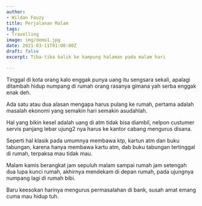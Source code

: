 ```yaml
---
author:
- Wildan Fauzy
title: Perjalanan Malam
tags:
- Travelling
image: img/demo1.jpg
date: 2021-03-11T01:00:00Z
draft: false
excerpt: Tiba-tiba balik ke kampung halaman pada malam hari

---
```

Tinggal di kota orang kalo enggak punya uang itu sengsara sekali, apalagi ditambah hidup numpang di rumah orang rasanya gimana yah serba enggak enak deh. 

Ada satu atau dua alasan mengapa harus pulang ke rumah, pertama adalah masalah ekonomi yang semakin hari semakin asudahlah. 

Hal yang bikin kesel adalah uang di atm tidak bisa diambil, nelpon custumer servis panjang lebar ujung2 nya harus ke kantor cabang mengurus disana. 

Seperti hal klasik pada umumnya membawa ktp, kartun atm dan buku tabungan, karena hanya membawa kartu atm, dab buku tabungan tertinggal di rumah, terpaksa mau tidak mau. 

Malam kamis berangkat jam sepuluh malam sampai rumah jam setengah dua lupa kunci rumah, akhirnya mendekam di depan rumah, pada ujungnya numpang lagi di rumah bibi. 

Baru keesokan harinya mengurus permasalahan di bank, susah amat emang cuma mau hidup tuh. 